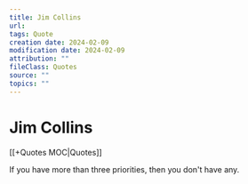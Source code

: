 ```yaml
---
title: Jim Collins
url: 
tags: Quote
creation date: 2024-02-09
modification date: 2024-02-09
attribution: ""
fileClass: Quotes
source: ""
topics: ""
---
```


# Jim Collins

[[+Quotes MOC|Quotes]]

If you have more than three priorities, then you don't have any.
